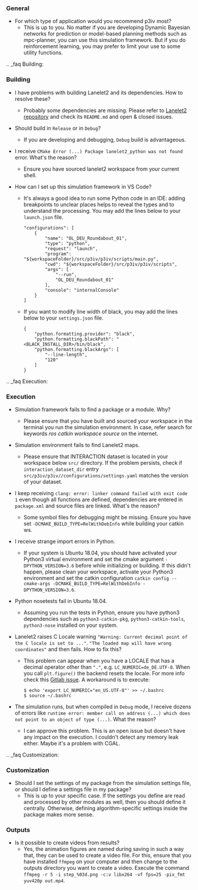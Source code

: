### General

 * For which type of application would you recommend p3iv most?
   * This is up to you. No matter if you are developing Dynamic Bayesian networks for prediction or model-based planning methods such as mpc-planner, you can use this simulation framework. But if you do reinforcement learning, you may prefer to limit your use to some utility functions.

.. _faq Building:

### Building

 * I have problems with building Lanelet2 and its dependencies. How to resolve these?
   * Probably some dependencies are missing. Please refer to [Lanelet2 repository](https://github.com/fzi-forschungszentrum-informatik/Lanelet2) and check its `README.md` and open & closed issues.

 * Should build in `Release` or in `Debug`?
   * If you are developing and debugging, `Debug` build is advantageous.

 * I receive ``CMake Error (...) Package lanelet2_python was not found`` error. What's the reason?
   * Ensure you have sourced lanelet2 workspace from your current shell.

 * How can I set up this simulation framework in VS Code?
    * It's always a good idea to run some Python code in an IDE: adding breakpoints to unclear places helps to reveal the types and to understand the processing. You may add the lines below to your `launch.json` file.
        ```
        "configurations": [
            {
                "name": "OL_DEU_Roundabout_01",
                "type": "python",
                "request": "launch",
                "program": "${workspaceFolder}/src/p3iv/p3iv/scripts/main.py",
                "cwd": "${workspaceFolder}/src/p3iv/p3iv/scripts",
                "args": [
                    "--run",
                    "OL_DEU_Roundabout_01"
                ],
                "console": "internalConsole"
            }
        ]
        ```
    * If you want to modify line width of black, you may add the lines below to your `settings.json` file.
        ```
        {
            "python.formatting.provider": "black",
            "python.formatting.blackPath": "<BLACK_INSTALL_DIR>/bin/black",
            "python.formatting.blackArgs": [
                "--line-length",
                "120"
            ]
        }
        ```

.. _faq Execution:

### Execution

 * Simulation framework fails to find a package or a module. Why?
   * Please ensure that you have built and sourced your workspace in the terminal you run the simulation environment. In case, refer search for keywords _ros catkin workspace source_ on the internet.

 * Simulation environment fails to find Lanelet2 maps.
   * Please ensure that INTERACTION dataset is located in your workspace below `src/` directory. If the problem persists, check if `interaction_dataset_dir` entry `src/p3iv/p3iv//configurations/settings.yaml` matches the version of your dataset.

 * I keep receiving ``clang: error: linker command failed with exit code 1`` even though all functions are defined, dependencies are entered in ``package.xml`` and source files are linked. What's the reason?
   * Some symbol files for debugging might be missing. Ensure you have set ``-DCMAKE_BUILD_TYPE=RelWithDebInfo`` while building your catkin ws.

 * I receive strange import errors in Python.
   * If your system is Ubuntu 18.04, you should have activated your Python3 virtual environment and set the cmake argument ``-DPYTHON_VERSION=3.6`` before while initializing or building. If this didn't happen, please clean your workspace, activate your Python3 environment and set the catkin configuration ``catkin config --cmake-args -DCMAKE_BUILD_TYPE=RelWithDebInfo -DPYTHON_VERSION=3.6``.

 * Python nosetests fail in Ubuntu 18.04.
   * Assuming you run the tests in Python, ensure you have python3 dependencies such as ``python3-catkin-pkg``, ``python3-catkin-tools``, ``python3-nose`` installed on your system.

 * Lanelet2 raises C Locale warning ``"Warning: Current decimal point of the C locale is set to ..."``. ``"The loaded map will have wrong coordinates"`` and then fails. How to fix this?
   * This problem can appear when you have a LOCALE that has a decimal operator other than ``"."``, e.g. ``LC_NUMERIC=de_DE.UTF-8``. When you call ``plt.figure()`` the backend resets the locale. For more info check this [Gitlab issue](https://github.com/matplotlib/matplotlib/issues/6706). A workaround is to execute:
        ```
        $ echo 'export LC_NUMERIC="en_US.UTF-8"' >> ~/.bashrc
        $ source ~/.bashrc
        ```
 * The simulation runs, but when compiled in ``Debug`` mode, I receive dozens of errors like ``runtime error: member call on address (...) which does not point to an object of type (...)``. What the reason?
   * I can approve this problem. This is an open issue but doesn't have any impact on the execution. I couldn't detect any memory leak either. Maybe it's a problem with CGAL.

.. _faq Customization:

### Customization

 * Should I set the settings of my package from the simulation settings file, or should I define a settings file in my package?
   * This is up to your specific case. If the settings you define are read and processed by other modules as well, then you should define it centrally. Otherwise, defining algorithm-specific settings inside the package makes more sense.

### Outputs
* Is it possible to create videos from results?
  * Yes, the animation figures are named during saving in such a way that, they can be used to create a video file. For this, ensure that you have installed `ffmpeg` on your computer and then change to the outputs directory you want to create a video. Execute the command `ffmpeg -r 5 -i step_%03d.png -c:v libx264 -vf fps=25 -pix_fmt yuv420p out.mp4`.
